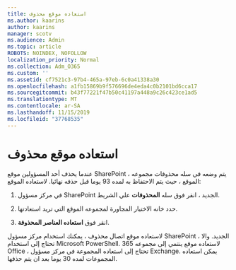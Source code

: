 ```yaml
---
title: استعاده موقع محذوف
ms.author: kaarins
author: kaarins
manager: scotv
ms.audience: Admin
ms.topic: article
ROBOTS: NOINDEX, NOFOLLOW
localization_priority: Normal
ms.collection: Adm_O365
ms.custom: ''
ms.assetid: cf7521c3-97b4-465a-97eb-6c0a41338a30
ms.openlocfilehash: a1fb15869b9f576696de4eda4c0b2101bd6cca17
ms.sourcegitcommit: b43f77221f47b50c41197a448a9c26c423ce1ad5
ms.translationtype: MT
ms.contentlocale: ar-SA
ms.lasthandoff: 11/15/2019
ms.locfileid: "37768535"
---
```

# <a name="restore-a-deleted-site"></a>استعاده موقع محذوف

عندما يحذف أحد المسؤولين موقع SharePoint ، يتم وضعه في سله محذوفات مجموعه الموقع ، حيث يتم الاحتفاظ به لمده 93 يوما قبل حذفه نهائيا. لاستعاده الموقع:
  
1. في مركز مسؤول SharePoint الجديد ، انقر فوق سله **المحذوفات** علي الشريط. 
    
2. حدد خانه الاختيار المجاورة لمجموعه الموقع التي تريد استعادتها.
    
3. انقر فوق **استعاده العناصر المحذوفة**.
    
لاستعاده موقع اتصال محذوف ، يمكنك استخدام مركز مسؤول SharePoint الجديد. والا ، تحتاج إلى استخدام Microsoft PowerShell. لاستعاده موقع ينتمي إلى مجموعه 365 Office ، تحتاج إلى استعاده المجموعة في مركز مسؤول Exchange. يمكن استعاده المجموعات لمده 30 يوما بعد ان يتم حذفها.
  

